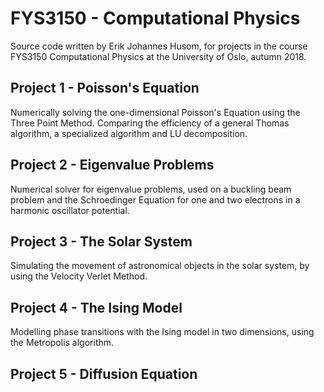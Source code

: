 # FYS3150 - Computational Physics
Source code written by Erik Johannes Husom, for projects in the course FYS3150 Computational Physics at the University of Oslo, autumn 2018.

## Project 1 - Poisson's Equation
Numerically solving the one-dimensional Poisson's Equation using the Three Point Method. Comparing the efficiency of a general Thomas algorithm, a specialized algorithm and LU decomposition.

## Project 2 - Eigenvalue Problems
Numerical solver for eigenvalue problems, used on a buckling beam problem and the Schroedinger Equation for one and two electrons in a harmonic oscillator potential.

## Project 3 - The Solar System
Simulating the movement of astronomical objects in the solar system, by using the Velocity Verlet Method.

## Project 4 - The Ising Model
Modelling phase transitions with the Ising model in two dimensions, using the Metropolis algorithm.

## Project 5 - Diffusion Equation
